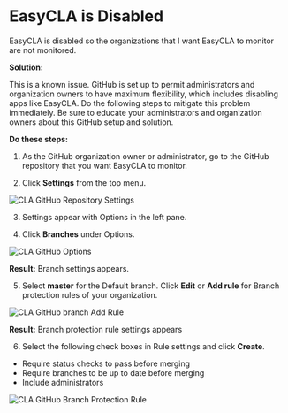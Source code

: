 # EasyCLA is Disabled

EasyCLA is disabled so the organizations that I want EasyCLA to monitor are not monitored.

**Solution:**

This is a known issue. GitHub is set up to permit administrators and organization owners to have maximum flexibility, which includes disabling apps like EasyCLA. Do the following steps to mitigate this problem immediately. Be sure to educate your administrators and organization owners about this GitHub setup and solution.

**Do these steps:**

1. As the GitHub organization owner or administrator, go to the GitHub repository that you want EasyCLA to monitor.

2. Click **Settings** from the top menu.

![CLA GitHub Repository Settings](../../../../.gitbook/assets/cla-github-repository-settings.png)

3. Settings appear with Options in the left pane.

4. Click **Branches** under Options.

![CLA GitHub Options](../../../../.gitbook/assets/cla-github-options.png)

**Result:** Branch settings appears.

5. Select **master** for the Default branch. Click **Edit** or **Add rule** for Branch protection rules of your organization.

![CLA GitHub branch Add Rule](../../../../.gitbook/assets/cla-github-branch-add-rule.png)

**Result:** Branch protection rule settings appears

6. Select the following check boxes in Rule settings and click **Create**.

* Require status checks to pass before merging
* Require branches to be up to date before merging
* Include administrators

![CLA GitHub Branch Protection Rule](../../../../.gitbook/assets/cla-github-branch-protection-rule.png)


